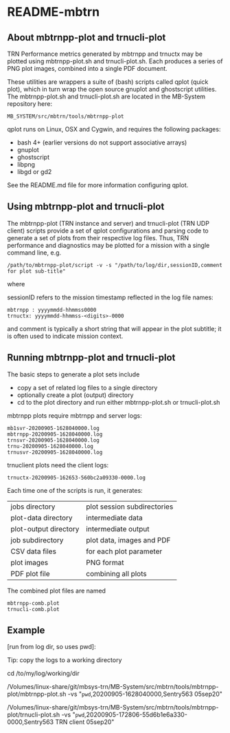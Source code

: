 
# README-mbtrn

## About mbtrnpp-plot and trnucli-plot

TRN Performance metrics generated by mbtrnpp and trnuctx may be plotted using mbtrnpp-plot.sh and trnucli-plot.sh.
Each produces a series of PNG plot images, combined into a single PDF document.

These utilities are wrappers a suite of (bash) scripts called qplot (quick plot), which in turn wrap the open source gnuplot and ghostscript utilities.
The mbtrnpp-plot.sh and trnucli-plot.sh are located in the MB-System repository here:

```
MB_SYSTEM/src/mbtrn/tools/mbtrnpp-plot
```

qplot runs on Linux, OSX and Cygwin, and requires the following packages:
 
 * bash 4+ (earlier versions do not support associative arrays)
 * gnuplot
 * ghostscript
 * libpng
 * libgd or gd2

See the README.md file for more information configuring qplot.

## Using mbtrnpp-plot and trnucli-plot

The mbtrnpp-plot (TRN instance and server) and trnucli-plot (TRN UDP client) scripts provide a set of qplot configurations and parsing code to generate a set of plots from their respective log files.
Thus, TRN performance and diagnostics may be plotted for a mission with a single command line, e.g.

```
/path/to/mbtrnpp-plot/script -v -s "/path/to/log/dir,sessionID,comment for plot sub-title"
```

where

sessionID refers to the mission timestamp reflected in the log file names:

```
mbtrnpp : yyyymmdd-hhmmss0000
trnuctx: yyyymmdd-hhmmss-<digits>-0000
```

and comment is typically a short string that will appear in the plot subtitle; it is often used to indicate mission context.


## Running mbtrnpp-plot and trnucli-plot
The basic steps to generate a plot sets include

 * copy a set of related log files to a single directory
 * optionally create a plot (output) directory
 * cd to the plot directory and run either mbtrnpp-plot.sh or trnucli-plot.sh

mbtrnpp plots require mbtrnpp and server logs:

```
mb1svr-20200905-1628040000.log
mbtrnpp-20200905-1628040000.log
trnsvr-20200905-1628040000.log
trnu-20200905-1628040000.log
trnusvr-20200905-1628040000.log
```

trnuclient plots need the client logs:

```
trnuctx-20200905-162653-560bc2a09330-0000.log
```


Each time one of the scripts is run, it generates:  

|                     |                           |  
|---------------------|---------------------------|  
|       jobs directory|plot session subdirectories|
|  plot-data directory|intermediate data|
|plot-output directory|intermediate output|
|     job subdirectory|plot data, images and PDF|
|       CSV data files|for each plot parameter|
|          plot images|PNG format|
|        PDF plot file|combining all plots|

The combined plot files are named
```
mbtrnpp-comb.plot
trnucli-comb.plot
```

## Example

[run from log dir, so uses pwd]:

Tip: copy the logs to a working directory

cd /to/my/log/working/dir

/Volumes/linux-share/git/mbsys-trn/MB-System/src/mbtrn/tools/mbtrnpp-plot/mbtrnpp-plot.sh -vs "`pwd`,20200905-1628040000,Sentry563 05sep20"

/Volumes/linux-share/git/mbsys-trn/MB-System/src/mbtrn/tools/mbtrnpp-plot/trnucli-plot.sh -vs "`pwd`,20200905-172806-55d6b1e6a330-0000,Sentry563 TRN client 05sep20"

